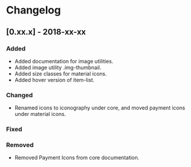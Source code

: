 # Changelog

## [0.xx.x] - 2018-xx-xx

### Added

- Added documentation for image utilities.
- Added image utility .img-thumbnail.
- Added size classes for material icons.
- Added hover version of item-list.

### Changed

- Renamed icons to iconography under core, and moved payment icons under material icons.

### Fixed

### Removed

- Removed Payment Icons from core documentation.
